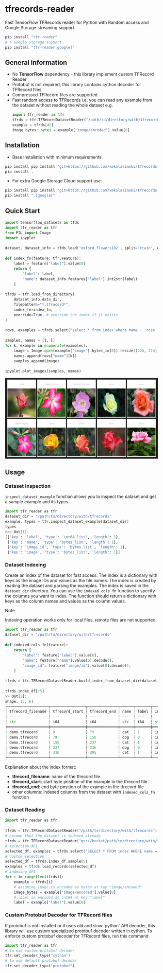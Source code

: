 # tfrecords-reader

Fast TensorFlow TFRecords reader for Python with Random access and Google Storage streaming support.

```bash
pip install "tfr-reader"
# + Google Storage support
pip install "tfr-reader[google]"
```

## General Information
* No **TensorFlow** dependency - this library implement custom TFRecord Reader
* Protobuf is not required, this library contains cython decoder for TFRecord files
* Compressed TFRecord files are supported
* Fast random access to TFRecords i.e. you can read any example from the dataset without
  reading the whole dataset e.g.
    ```python
    import tfr_reader as tfr
    tfrds = tfr.TFRecordDatasetReader("/path/to/directory/with/tfrecords")
    example = tfrds[42]
    image_bytes: bytes = example["image/encoded"].value[0]
    ```

## Installation

* Base installation with minimum requirements:
```bash
pip install pip install "git+https://github.com/kmkolasinski/tfrecords-reader.git"
pip install .
```
* For extra Google Storage Cloud support use:
```bash
pip install pip install "git+https://github.com/kmkolasinski/tfrecords-reader.git#egg=[google]"
pip install ".[google]"
```

## Quick Start

```python
import tensorflow_datasets as tfds
import tfr_reader as tfr
from PIL import Image
import ipyplot

dataset, dataset_info = tfds.load('oxford_flowers102', split='train', with_info=True)

def index_fn(feature: tfr.Feature):
    label = feature["label"].value[0]
    return {
        "label": label,
        "name": dataset_info.features["label"].int2str(label)
    }

tfrds = tfr.load_from_directory(
    dataset_info.data_dir,
    filepattern="*.tfrecord*",
    index_fn=index_fn,
    override=True, # override the index if it exists
)

rows, examples = tfrds.select("select * from index where name ~ 'rose' limit 10")

samples, names = [], []
for k, example in enumerate(examples):
    image = Image.open(example["image"].bytes_io[0]).resize((224, 224))
    names.append(rows["name"][k])
    samples.append(image)

ipyplot.plot_images(samples, names)
```
![demo](resources/quickstart.png)


## Usage

### Dataset Inspection
`inspect_dataset_example` function allows you to inspect the dataset and get a sample example
and its types.
```python
import tfr_reader as tfr
dataset_dir = "/path/to/directory/with/tfrecords"
example, types = tfr.inspect_dataset_example(dataset_dir)
types
>>> Out[1]:
[{'key': 'label', 'type': 'int64_list', 'length': 1},
 {'key': 'name', 'type': 'bytes_list', 'length': 1},
 {'key': 'image_id', 'type': 'bytes_list', 'length': 1},
 {'key': 'image', 'type': 'bytes_list', 'length': 1}]
```

### Dataset Indexing
Create an index of the dataset for fast access. The index is a dictionary with keys as the
image IDs and values as the file names. The index is created by reading the dataset and
parsing the examples. The index is saved in the `dataset_dir` directory. You can use the
`indexed_cols_fn` function to specify the columns you want to index. The function should return
a dictionary with keys as the column names and values as the column values.

> [!NOTE]
> Indexing operation works only for local files, remote files are not supported.


```python
import tfr_reader as tfr
dataset_dir = "/path/to/directory/with/tfrecords"

def indexed_cols_fn(feature):
    return {
        "label": feature["label"].value[0],
        "name": feature["name"].value[0].decode(),
        "image_id": feature["image/id"].value[0].decode(),
    }

tfrds = tfr.TFRecordDatasetReader.build_index_from_dataset_dir(dataset_dir, indexed_cols_fn)

tfrds.index_df[:5]
>> Out[2]:
shape: (5, 6)
┌───────────────────┬────────────────┬──────────────┬──────┬───────┬────────────┐
│ tfrecord_filename ┆ tfrecord_start ┆ tfrecord_end ┆ name ┆ label ┆ image_id   │
│ ---               ┆ ---            ┆ ---          ┆ ---  ┆ ---   ┆ ---        │
│ str               ┆ i64            ┆ i64          ┆ str  ┆ i64   ┆ str        │
╞═══════════════════╪════════════════╪══════════════╪══════╪═══════╪════════════╡
│ demo.tfrecord     ┆ 0              ┆ 79           ┆ cat  ┆ 1     ┆ image-id-0 │
│ demo.tfrecord     ┆ 79             ┆ 158          ┆ dog  ┆ 0     ┆ image-id-1 │
│ demo.tfrecord     ┆ 158            ┆ 237          ┆ cat  ┆ 1     ┆ image-id-2 │
│ demo.tfrecord     ┆ 237            ┆ 316          ┆ dog  ┆ 0     ┆ image-id-3 │
│ demo.tfrecord     ┆ 316            ┆ 395          ┆ cat  ┆ 1     ┆ image-id-4 │
└───────────────────┴────────────────┴──────────────┴──────┴───────┴────────────┘
```
Explanation about the index format:
* **tfrecord_filename**: name of the tfrecord file
* **tfrecord_start**: start byte position of the example in the tfrecord file
* **tfrecord_end**: end byte position of the example in the tfrecord file
* other columns: indexed columns from the dataset with `indexed_cols_fn` function

### Dataset Reading

```python
import tfr_reader as tfr

tfrds = tfr.TFRecordDatasetReader("/path/to/directory/with/tfrecords")
# assume that the dataset is indexed already
tfrds = tfr.TFRecordDatasetReader("gs://bucket/path/to/directory/with/tfrecords")
# selection API
selected_df, examples = tfrds.select("SELECT * FROM index WHERE name = 'cat' LIMIT 20")
# custom selection
selected_df = tfrds.index_df.sample(5)
examples = tfrds.load_records(selected_df)
# indexing API
for i in range(len(tfrds)):
    example = tfrds[i]
    # assuming image is encoded as bytes at key "image/encoded"
    image_bytes = example["image/encoded"].value[0]
    # label is encoded as int64 at key "label"
    label = example["label"].value[0]
```


### Custom Protobuf Decoder for TFRecord files

If protobuf is not installed or it uses old and slow 'python' API
decoder, this library will use custom specialized protobuf decoder written in cython.
To enforce custom protobuf decoder for TFRecord files, run this command
```python
import tfr_reader as tfr
# to use custom protobuf decoder
tfr.set_decoder_type("cython")
# to use default protobuf decoder
tfr.set_decoder_type("protobuf")
```
